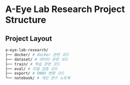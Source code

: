 # A-Eye Lab Research Project Structure

## Project Layout
```bash
a-eye-lab-research/
├── docker/ # docker 관련 코드
├── dataset/ # 데이터 관련 코드
├── train/ # 학습 관련 코드
├── eval/ # 모델 검증 코드
├── export/ # ONNX 변환 코드
└── notebook/ # 개인 연구 노트북
```
